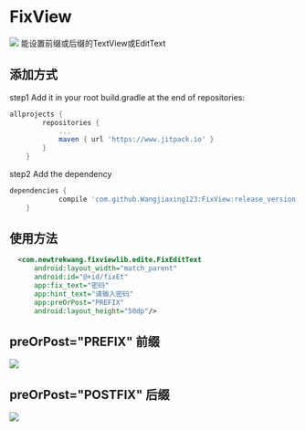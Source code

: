 # FixView
[![](https://www.jitpack.io/v/Wangjiaxing123/FixView.svg)](https://www.jitpack.io/#Wangjiaxing123/FixView)
能设置前缀或后缀的TextView或EditText

## 添加方式
step1 Add it in your root build.gradle at the end of repositories:
```gradle
allprojects {
		repositories {
			...
			maven { url 'https://www.jitpack.io' }
		}
	}
```

step2 Add the dependency
```gradle
dependencies {
	        compile 'com.github.Wangjiaxing123:FixView:release_version'
	}
```

## 使用方法
```xml
  <com.newtrekwang.fixviewlib.edite.FixEditText
      android:layout_width="match_parent"
      android:id="@+id/fixEt"
      app:fix_text="密码"
      app:hint_text="请输入密码"
      app:preOrPost="PREFIX"
      android:layout_height="50dp"/>
```
## preOrPost="PREFIX" 前缀
![](http://ojgs96t5i.bkt.clouddn.com/screenshot-1524487193143.jpg)
## preOrPost="POSTFIX" 后缀
![](http://ojgs96t5i.bkt.clouddn.com/screenshot-1524487369064.jpg)